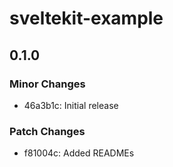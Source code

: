 # sveltekit-example

## 0.1.0

### Minor Changes

- 46a3b1c: Initial release

### Patch Changes

- f81004c: Added READMEs
